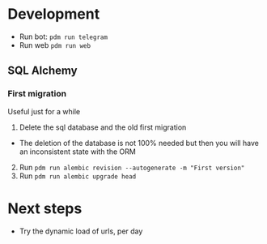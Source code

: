 # Development

* Run bot: `pdm run telegram`
* Run web `pdm run web`

## SQL Alchemy

### First migration
Useful just for a while

1. Delete the sql database and the old first migration
  * The deletion of the database is not 100% needed but then you will have an inconsistent state with the ORM
2. Run `pdm run alembic revision --autogenerate -m "First version"`
3. Run `pdm run alembic upgrade head`

# Next steps

* Try the dynamic load of urls, per day